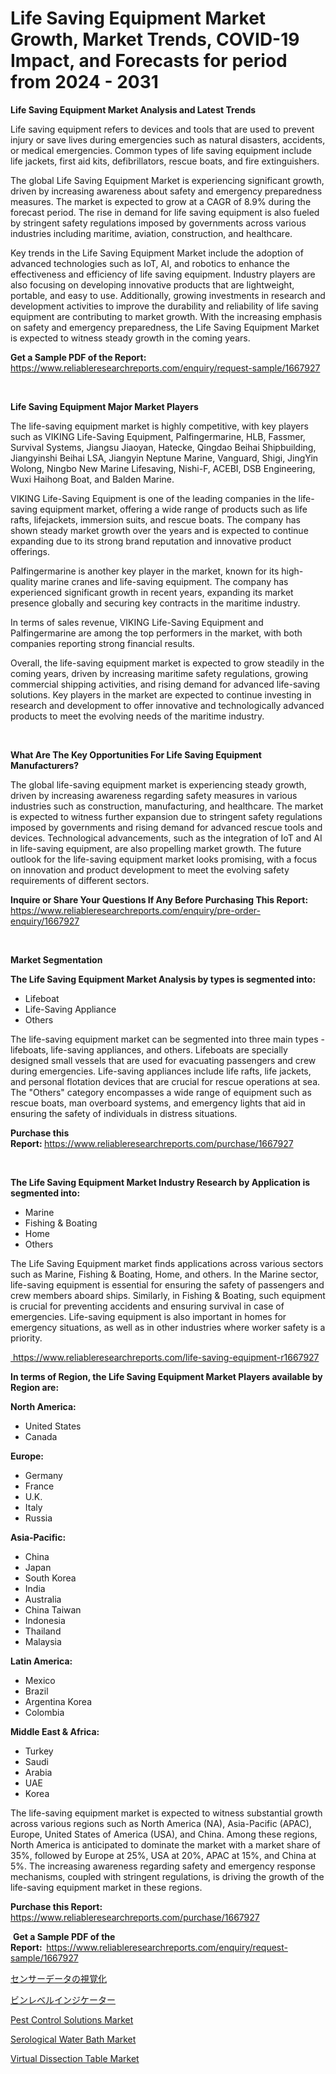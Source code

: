 <p><h1>Life Saving Equipment Market Growth, Market Trends, COVID-19 Impact, and Forecasts for period from 2024 - 2031</h1></p><p><strong>Life Saving Equipment Market Analysis and Latest Trends</strong></p>
<p><p>Life saving equipment refers to devices and tools that are used to prevent injury or save lives during emergencies such as natural disasters, accidents, or medical emergencies. Common types of life saving equipment include life jackets, first aid kits, defibrillators, rescue boats, and fire extinguishers.</p><p>The global Life Saving Equipment Market is experiencing significant growth, driven by increasing awareness about safety and emergency preparedness measures. The market is expected to grow at a CAGR of 8.9% during the forecast period. The rise in demand for life saving equipment is also fueled by stringent safety regulations imposed by governments across various industries including maritime, aviation, construction, and healthcare.</p><p>Key trends in the Life Saving Equipment Market include the adoption of advanced technologies such as IoT, AI, and robotics to enhance the effectiveness and efficiency of life saving equipment. Industry players are also focusing on developing innovative products that are lightweight, portable, and easy to use. Additionally, growing investments in research and development activities to improve the durability and reliability of life saving equipment are contributing to market growth. With the increasing emphasis on safety and emergency preparedness, the Life Saving Equipment Market is expected to witness steady growth in the coming years.</p></p>
<p><strong>Get a Sample PDF of the Report:&nbsp;</strong> <a href="https://www.reliableresearchreports.com/enquiry/request-sample/1667927">https://www.reliableresearchreports.com/enquiry/request-sample/1667927</a></p>
<p>&nbsp;</p>
<p><strong>Life Saving Equipment Major Market Players</strong></p>
<p><p>The life-saving equipment market is highly competitive, with key players such as VIKING Life-Saving Equipment, Palfingermarine, HLB, Fassmer, Survival Systems, Jiangsu Jiaoyan, Hatecke, Qingdao Beihai Shipbuilding, Jiangyinshi Beihai LSA, Jiangyin Neptune Marine, Vanguard, Shigi, JingYin Wolong, Ningbo New Marine Lifesaving, Nishi-F, ACEBI, DSB Engineering, Wuxi Haihong Boat, and Balden Marine.</p><p>VIKING Life-Saving Equipment is one of the leading companies in the life-saving equipment market, offering a wide range of products such as life rafts, lifejackets, immersion suits, and rescue boats. The company has shown steady market growth over the years and is expected to continue expanding due to its strong brand reputation and innovative product offerings.</p><p>Palfingermarine is another key player in the market, known for its high-quality marine cranes and life-saving equipment. The company has experienced significant growth in recent years, expanding its market presence globally and securing key contracts in the maritime industry.</p><p>In terms of sales revenue, VIKING Life-Saving Equipment and Palfingermarine are among the top performers in the market, with both companies reporting strong financial results.</p><p>Overall, the life-saving equipment market is expected to grow steadily in the coming years, driven by increasing maritime safety regulations, growing commercial shipping activities, and rising demand for advanced life-saving solutions. Key players in the market are expected to continue investing in research and development to offer innovative and technologically advanced products to meet the evolving needs of the maritime industry.</p></p>
<p>&nbsp;</p>
<p><strong>What Are The Key Opportunities For Life Saving Equipment Manufacturers?</strong></p>
<p><p>The global life-saving equipment market is experiencing steady growth, driven by increasing awareness regarding safety measures in various industries such as construction, manufacturing, and healthcare. The market is expected to witness further expansion due to stringent safety regulations imposed by governments and rising demand for advanced rescue tools and devices. Technological advancements, such as the integration of IoT and AI in life-saving equipment, are also propelling market growth. The future outlook for the life-saving equipment market looks promising, with a focus on innovation and product development to meet the evolving safety requirements of different sectors.</p></p>
<p><strong>Inquire or Share Your Questions If Any Before Purchasing This Report:</strong> <a href="https://www.reliableresearchreports.com/enquiry/pre-order-enquiry/1667927">https://www.reliableresearchreports.com/enquiry/pre-order-enquiry/1667927</a></p>
<p>&nbsp;</p>
<p><strong>Market Segmentation</strong></p>
<p><strong>The Life Saving Equipment Market Analysis by types is segmented into:</strong></p>
<p><ul><li>Lifeboat</li><li>Life-Saving Appliance</li><li>Others</li></ul></p>
<p><p>The life-saving equipment market can be segmented into three main types - lifeboats, life-saving appliances, and others. Lifeboats are specially designed small vessels that are used for evacuating passengers and crew during emergencies. Life-saving appliances include life rafts, life jackets, and personal flotation devices that are crucial for rescue operations at sea. The "Others" category encompasses a wide range of equipment such as rescue boats, man overboard systems, and emergency lights that aid in ensuring the safety of individuals in distress situations.</p></p>
<p><strong>Purchase this Report:&nbsp;</strong><a href="https://www.reliableresearchreports.com/purchase/1667927">https://www.reliableresearchreports.com/purchase/1667927</a></p>
<p>&nbsp;</p>
<p><strong>The Life Saving Equipment Market Industry Research by Application is segmented into:</strong></p>
<p><ul><li>Marine</li><li>Fishing & Boating</li><li>Home</li><li>Others</li></ul></p>
<p><p>The Life Saving Equipment market finds applications across various sectors such as Marine, Fishing & Boating, Home, and others. In the Marine sector, life-saving equipment is essential for ensuring the safety of passengers and crew members aboard ships. Similarly, in Fishing & Boating, such equipment is crucial for preventing accidents and ensuring survival in case of emergencies. Life-saving equipment is also important in homes for emergency situations, as well as in other industries where worker safety is a priority.</p></p>
<p><a href="https://www.reliableresearchreports.com/life-saving-equipment-r1667927">&nbsp;https://www.reliableresearchreports.com/life-saving-equipment-r1667927</a></p>
<p><strong>In terms of Region, the Life Saving Equipment Market Players available by Region are:</strong></p>
<p>
    <p> <strong> North America: </strong>
        <ul>
            <li>United States</li>
            <li>Canada</li>
        </ul>
        </p> 
    <p> <strong> Europe: </strong>
        <ul>
            <li>Germany</li>
            <li>France</li>
            <li>U.K.</li>
            <li>Italy</li>
            <li>Russia</li>
        </ul>
        </p> 
    <p> <strong> Asia-Pacific: </strong>
        <ul>
            <li>China</li>
            <li>Japan</li>
            <li>South Korea</li>
            <li>India</li>
            <li>Australia</li>
            <li>China Taiwan</li>
            <li>Indonesia</li>
            <li>Thailand</li>
            <li>Malaysia</li>
        </ul>
        </p> 
    <p> <strong> Latin America: </strong>
        <ul>
            <li>Mexico</li>
            <li>Brazil</li>
            <li>Argentina Korea</li>
            <li>Colombia</li>
        </ul>
        </p> 
    <p> <strong> Middle East & Africa: </strong>
        <ul>
            <li>Turkey</li>
            <li>Saudi</li>
            <li>Arabia</li>
            <li>UAE</li>
            <li>Korea</li>
        </ul>
    </p>
    </p>
<p><p>The life-saving equipment market is expected to witness substantial growth across various regions such as North America (NA), Asia-Pacific (APAC), Europe, United States of America (USA), and China. Among these regions, North America is anticipated to dominate the market with a market share of 35%, followed by Europe at 25%, USA at 20%, APAC at 15%, and China at 5%. The increasing awareness regarding safety and emergency response mechanisms, coupled with stringent regulations, is driving the growth of the life-saving equipment market in these regions.</p></p>
<p><strong>Purchase this Report: </strong><a href="https://www.reliableresearchreports.com/purchase/1667927">https://www.reliableresearchreports.com/purchase/1667927</a></p>
<p>&nbsp;<strong>Get a Sample PDF of the Report:&nbsp;&nbsp;</strong><a href="https://www.reliableresearchreports.com/enquiry/request-sample/1667927">https://www.reliableresearchreports.com/enquiry/request-sample/1667927</a></p>
<p><strong></strong></p>
<p><p><a href="https://github.com/EmoryYundt1935/Market-Research-Report-List-1/blob/main/157066253458.md">センサーデータの視覚化</a></p><p><a href="https://github.com/mcbeesbxa270/Market-Research-Report-List-2/blob/main/327693153457.md">ビンレベルインジケーター</a></p><p><a href="https://www.linkedin.com/pulse/pest-control-solutions-market-outlook-industry-overview-thawe">Pest Control Solutions Market</a></p><p><a href="https://github.com/juancolorado15/Market-Research-Report-List-2/blob/main/serological-water-bath-market.md">Serological Water Bath Market</a></p><p><a href="https://github.com/mahnoor2003/Market-Research-Report-List-4/blob/main/virtual-dissection-table-market.md">Virtual Dissection Table Market</a></p></p>